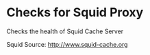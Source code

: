 # Checks for Squid Proxy

Checks the health of Squid Cache Server

Squid Source: http://www.squid-cache.org

